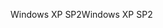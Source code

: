<span data-ttu-id="dae2b-101">Windows XP SP2</span><span class="sxs-lookup"><span data-stu-id="dae2b-101">Windows XP SP2</span></span>